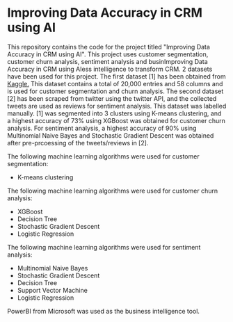 # Improving Data Accuracy in CRM using AI
This repository contains the code for the project titled "Improving Data Accuracy in CRM using AI". This project uses customer segmentation, customer churn analysis, sentiment analysis and businImproving Data Accuracy in CRM using AIess intelligence to transform CRM. 2 datasets have been used for this project. The first dataset [1] has been obtained from [Kaggle.](https://www.kaggle.com/datasets/jpacse/datasets-for-churn-telecom) This dataset contains a total of 20,000 entries and 58 columns and is used for customer segmentation and churn analysis. The second dataset [2] has been scraped from twitter using the twitter API, and the collected tweets are used as reviews for sentiment analysis. This dataset was labelled manually. [1] was segmented into 3 clusters using K-means clustering, and a highest accuracy of 73% using XGBoost was obtained for customer churn analysis. For sentiment analysis, a highest accuracy of 90% using Multinomial Naive Bayes and Stochastic Gradient Descent was obtained after pre-prcoessing of the tweets/reviews in [2].

The following machine learning algorithms were used for customer segmentation:
- K-means clustering

The following machine learning algorithms were used for customer churn analysis:
- XGBoost
- Decision Tree
- Stochastic Gradient Descent
- Logistic Regression

The following machine learning algorithms were used for sentiment analysis:
- Multinomial Naive Bayes
- Stochastic Gradient Descent
- Decision Tree
- Support Vector Machine
- Logistic Regression

PowerBI from Microsoft was used as the business intelligence tool.

